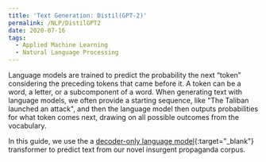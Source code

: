 ```yaml
---
title: 'Text Generation: Distil(GPT-2)'
permalink: /NLP/DistilGPT2
date: 2020-07-16
tags:
  - Applied Machine Learning
  - Natural Language Processing
---
```


Language models are trained to predict the probability the next “token” considering the preceding tokens that came before it. A token can be a word, a letter, or a subcomponent of a word. When generating text with language models, we often provide a starting sequence, like "The Taliban launched an attack", and then the language model then outputs probabilities for what token comes next, drawing on all possible outcomes from the vocabulary.

In this guide, we use the a [decoder-only language model](/applied_nlp/gpt2.html){:target="_blank"} transformer to predict text from our novel insurgent propaganda corpus.
